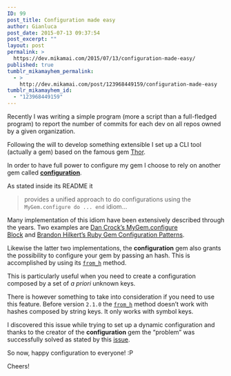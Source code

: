 ```yaml
---
ID: 99
post_title: Configuration made easy
author: Gianluca
post_date: 2015-07-13 09:37:54
post_excerpt: ""
layout: post
permalink: >
  https://dev.mikamai.com/2015/07/13/configuration-made-easy/
published: true
tumblr_mikamayhem_permalink:
  - >
    http://dev.mikamai.com/post/123968449159/configuration-made-easy
tumblr_mikamayhem_id:
  - "123968449159"
---
```

Recently I was writing a simple program (more a script than a full-fledged program) to report the number of commits for each dev on all repos owned by a given organization.

Following the will to develop something extensible I set up a CLI tool (actually a gem) based on the famous gem <a href="http://whatisthor.com/">Thor</a>.

In order to have full power to configure my gem I choose to rely on another gem called <a href="https://github.com/beatrichartz/configurations"><b>configuration</b></a>.

<!--more-->

As stated inside its README it
<blockquote>provides a unified approach to do configurations using the <code>MyGem.configure do ... end</code> idiom…</blockquote>
Many implementation of this idiom have been extensively described through the years. Two examples are <a href="https://robots.thoughtbot.com/mygem-configure-block">Dan Crock’s MyGem.configure Block</a> and <a href="http://brandonhilkert.com/blog/ruby-gem-configuration-patterns/">Brandon Hilkert’s Ruby Gem Configuration Patterns</a>.

Likewise the latter two implementations, the <b>configuration</b> gem also grants the possibility to configure your gem by passing an hash. This is accomplished by using its <code><a href="http://www.rubydoc.info/gems/configurations/Configurations/Configuration#from_h-instance_method">from_h</a></code> method.

This is particularly useful when you need to create a configuration composed by a set of <i>a priori</i> unknown keys.

There is however something to take into consideration if you need to use this feature. Before version <code>2.1.0</code> the <code><a href="http://www.rubydoc.info/gems/configurations/Configurations/Configuration#from_h-instance_method">from_h</a></code> method doesn’t work with hashes composed by string keys. It only works with symbol keys.

I discovered this issue while trying to set up a dynamic configuration and thanks to the creator of the <b>configuration</b> gem the “problem” was successfully solved as stated by this <a href="https://github.com/beatrichartz/configurations/issues/10">issue</a>.

So now, happy configuration to everyone! :P

Cheers!